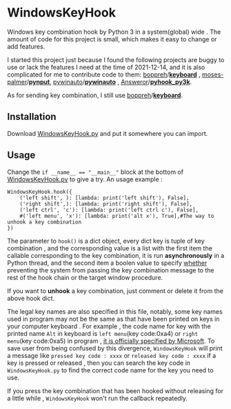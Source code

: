 # WindowsKeyHook

Windows key combination hook by Python  3 in a system(global) wide . The amount of code for this project is small, which makes it easy to change or add features. 

I started this project just because I found the following projects are buggy to use or lack the features I need at the time of 2021-12-14, and it is also complicated for me to contribute code to them:  [boppreh](https://github.com/boppreh)/**[keyboard](https://github.com/boppreh/keyboard)** , [moses-palmer](https://github.com/moses-palmer)/**[pynput](https://github.com/moses-palmer/pynput)**,   [pywinauto](https://github.com/pywinauto)/**[pywinauto](https://github.com/pywinauto/pywinauto)** ,    [Answeror](https://github.com/Answeror)/**[pyhook_py3k](https://github.com/Answeror/pyhook_py3k)**. 

As for sending key combination, I still use [boppreh](https://github.com/boppreh)/**[keyboard](https://github.com/boppreh/keyboard#keyboard.send)**.
## Installation
Download [WindowsKeyHook.py](https://github.com/redstoneleo/WindowsKeyHook/blob/main/WindowsKeyHook.py) and put it somewhere you can import.

##  Usage 
 Change the `if __name__ == "__main__"` block at the bottom of  [WindowsKeyHook.py](https://github.com/redstoneleo/WindowsKeyHook/blob/main/WindowsKeyHook.py) to give a try. An usage example :

    WindowsKeyHook.hook({
        ('left shift', ): [lambda: print('left shift'), False], 
        ('right shift',): [lambda: print('right shift'), False],        
        ('left ctrl', 'c'): [lambda: print('left ctrl c'), False],
        #('left menu', 'x'): [lambda: print('alt x'), True],#The way to unhook a key combination
    })

The parameter to `hook()` is a dict object, every dict key is tuple of key combination , and the corresponding value is a list with the first item the callable corresponding to the key combination, it is run **asynchronously** in a Python  thread, and the second item a boolen value to specify [whether](https://docs.microsoft.com/en-us/previous-versions/windows/desktop/legacy/ms644985%28v=vs.85%29) preventing the system from passing the key combination message to the rest of the hook chain or the target window procedure.

If you want to **unhook** a key  combination, just comment or delete it from the above hook dict.

 The legal key names are also specified in this file,  notably, some key names used in program may not be the same as that have been printed on keys in your computer keyboard .  For example , the code name for  key with the printed name `Alt` in keyboard is `left menu`(key code:0xa4) or `right menu`(key code:0xa5) in program , [it is officially specified by Microsoft](https://docs.microsoft.com/zh-cn/windows/win32/inputdev/virtual-key-codes?redirectedfrom=MSDN). To save user from being confused by this divergence, `WindowsKeyHook` will print a message like `pressed key code : xxxx` or `released key code : xxxx` if a key is pressed or released , then you can search the key code in `WindowsKeyHook.py` to find the correct code name for the key you need to use. 
 
 
If you press the key combination that has been hooked without releasing for a little while , `WindowsKeyHook` won't run the callback repeatedly.
